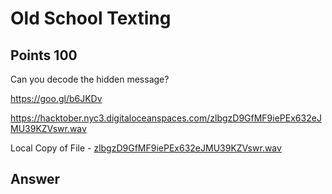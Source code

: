 # Old School Texting

## Points 100

Can you decode the hidden message?

https://goo.gl/b6JKDv

https://hacktober.nyc3.digitaloceanspaces.com/zlbgzD9GfMF9iePEx632eJMU39KZVswr.wav

Local Copy of File - [zlbgzD9GfMF9iePEx632eJMU39KZVswr.wav](files/zlbgzD9GfMF9iePEx632eJMU39KZVswr.wav)

## Answer